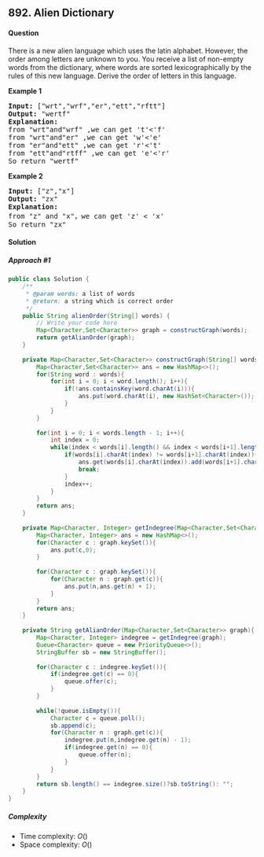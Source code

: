 ## 892. Alien Dictionary
#### Question
There is a new alien language which uses the latin alphabet. However, the order among letters are unknown to you. You receive a list of non-empty words from the dictionary, where words are sorted lexicographically by the rules of this new language. Derive the order of letters in this language.

**Example 1**
<pre>
<b>Input:</b> ["wrt","wrf","er","ett","rftt"]
<b>Output:</b> "wertf"
<b>Explanation:</b>
from "wrt"and"wrf" ,we can get 't'<'f'
from "wrt"and"er" ,we can get 'w'<'e'
from "er"and"ett" ,we can get 'r'<'t'
from "ett"and"rtff" ,we can get 'e'<'r'
So return "wertf"
</pre>

**Example 2**
<pre>
<b>Input:</b> ["z","x"]
<b>Output:</b> "zx"
<b>Explanation:</b>
from "z" and "x"，we can get 'z' < 'x'
So return "zx"
</pre>

#### Solution
##### Approach #1

```java
public class Solution {
    /**
     * @param words: a list of words
     * @return: a string which is correct order
     */
    public String alienOrder(String[] words) {
        // Write your code here
        Map<Character,Set<Character>> graph = constructGraph(words);
        return getAlianOrder(graph);
    }
    
    private Map<Character,Set<Character>> constructGraph(String[] words){
        Map<Character,Set<Character>> ans = new HashMap<>();
        for(String word : words){
            for(int i = 0; i < word.length(); i++){
                if(!ans.containsKey(word.charAt(i))){
                    ans.put(word.charAt(i), new HashSet<Character>());
                }
            }
        }
        
        for(int i = 0; i < words.length - 1; i++){
            int index = 0;
            while(index < words[i].length() && index < words[i+1].length()){
                if(words[i].charAt(index) != words[i+1].charAt(index)){
                    ans.get(words[i].charAt(index)).add(words[i+1].charAt(index));
                    break;
                }
                index++;
            }
        }
        return ans;
    }
    
    private Map<Character, Integer> getIndegree(Map<Character,Set<Character>> graph){
        Map<Character, Integer> ans = new HashMap<>();
        for(Character c : graph.keySet()){
            ans.put(c,0);
        }
        
        for(Character c : graph.keySet()){
            for(Character n : graph.get(c)){
                ans.put(n,ans.get(n) + 1);
            }
        }
        return ans;
    }
    
    private String getAlianOrder(Map<Character,Set<Character>> graph){
        Map<Character, Integer> indegree = getIndegree(graph);
        Queue<Character> queue = new PriorityQueue<>();
        StringBuffer sb = new StringBuffer();
        
        for(Character c : indegree.keySet()){
            if(indegree.get(c) == 0){
                queue.offer(c);
            }
        }
        
        while(!queue.isEmpty()){
            Character c = queue.poll();
            sb.append(c);
            for(Character n : graph.get(c)){
                indegree.put(n,indegree.get(n) - 1);
                if(indegree.get(n) == 0){
                    queue.offer(n);
                }
            }
        }
        return sb.length() == indegree.size()?sb.toString(): "";
    }
}

```
##### Complexity

* Time complexity: $O()$
* Space complexity: $O()$